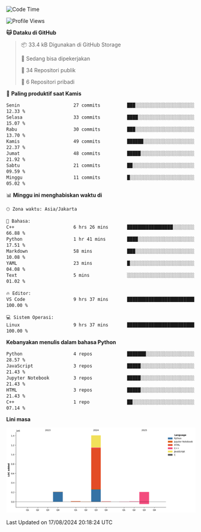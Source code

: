 <!--START_SECTION:waka-->
![Code Time](http://img.shields.io/badge/Code%20Time-10%20hrs%2054%20mins-blue)

![Profile Views](http://img.shields.io/badge/Profil%20dilihat-625-blue)

**🐱 Dataku di GitHub** 

> 📦 33.4 kB Digunakan di GitHub Storage 
 > 
> 💼 Sedang bisa dipekerjakan
 > 
> 📜 34 Repositori publik 
 > 
> 🔑 6 Repositori pribadi 
 > 
📅 **Paling produktif saat Kamis** 

```text
Senin                    27 commits          ███░░░░░░░░░░░░░░░░░░░░░░   12.33 % 
Selasa                   33 commits          ████░░░░░░░░░░░░░░░░░░░░░   15.07 % 
Rabu                     30 commits          ███░░░░░░░░░░░░░░░░░░░░░░   13.70 % 
Kamis                    49 commits          ██████░░░░░░░░░░░░░░░░░░░   22.37 % 
Jumat                    48 commits          █████░░░░░░░░░░░░░░░░░░░░   21.92 % 
Sabtu                    21 commits          ██░░░░░░░░░░░░░░░░░░░░░░░   09.59 % 
Minggu                   11 commits          █░░░░░░░░░░░░░░░░░░░░░░░░   05.02 % 
```


📊 **Minggu ini menghabiskan waktu di** 

```text
🕑︎ Zona waktu: Asia/Jakarta

💬 Bahasa: 
C++                      6 hrs 26 mins       █████████████████░░░░░░░░   66.88 % 
Python                   1 hr 41 mins        ████░░░░░░░░░░░░░░░░░░░░░   17.51 % 
Markdown                 58 mins             ███░░░░░░░░░░░░░░░░░░░░░░   10.08 % 
YAML                     23 mins             █░░░░░░░░░░░░░░░░░░░░░░░░   04.08 % 
Text                     5 mins              ░░░░░░░░░░░░░░░░░░░░░░░░░   01.02 % 

🔥 Editor: 
VS Code                  9 hrs 37 mins       █████████████████████████   100.00 % 

💻 Sistem Operasi: 
Linux                    9 hrs 37 mins       █████████████████████████   100.00 % 
```

**Kebanyakan menulis dalam bahasa Python** 

```text
Python                   4 repos             ███████░░░░░░░░░░░░░░░░░░   28.57 % 
JavaScript               3 repos             █████░░░░░░░░░░░░░░░░░░░░   21.43 % 
Jupyter Notebook         3 repos             █████░░░░░░░░░░░░░░░░░░░░   21.43 % 
HTML                     3 repos             █████░░░░░░░░░░░░░░░░░░░░   21.43 % 
C++                      1 repo              ██░░░░░░░░░░░░░░░░░░░░░░░   07.14 % 
```



**Lini masa**

![Lines of Code chart](https://raw.githubusercontent.com/yusuf601/yusuf601/main/assets/bar_graph.png)


 Last Updated on 17/08/2024 20:18:24 UTC
<!--END_SECTION:waka-->
